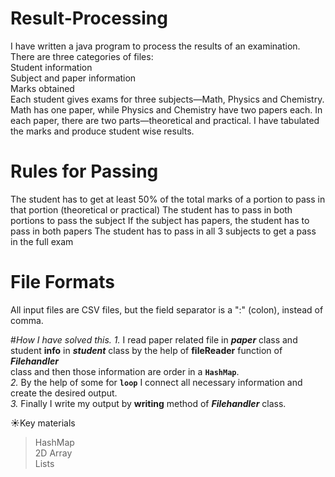# Result-Processing
I have written a java program to process the results of an examination. There are three categories of files:      
Student information    
Subject and paper information    
Marks obtained  
Each student gives exams for three subjects—Math, Physics and Chemistry. Math has one paper, while Physics and Chemistry have two papers each. In each paper, there are two parts—theoretical and practical. I have tabulated the marks and produce student wise results.
# Rules for Passing
The student has to get at least 50% of the total marks of a portion to pass in that portion (theoretical or practical) The student has to pass in both portions to pass the subject If the subject has papers, the student has to pass in both papers The student has to pass in all 3 subjects to get a pass in the full exam
 # File Formats
All input files are CSV files, but the field separator is a ":" (colon), instead of comma.

#_How I have solved this._
*1.* I read paper related file in **_paper_** class and student **info** in **_student_** class by the help of **fileReader** function of _**Filehandler**_ \
class and then those information are order in a **`HashMap`**. \
*2.* By the help of some for **`loop`** I connect all necessary information and create the desired output. \
*3.* Finally I write my output by **writing** method of **_Filehandler_** class.

&#x2600;Key materials
>HashMap \
> 2D Array \
> Lists 
